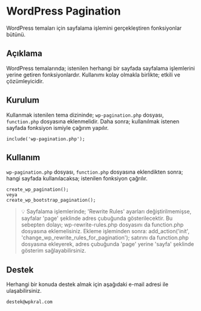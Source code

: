 # WordPress Pagination

WordPress temaları için sayfalama işlemini gerçekleştiren fonksiyonlar bütünü.

## Açıklama

WordPress temalarında; istenilen herhangi bir sayfada sayfalama işlemlerini yerine getiren fonksiyonlardır. Kullanımı kolay olmakla birlikte; etkili ve çözümleyicidir.

## Kurulum

Kullanmak istenilen tema dizininde; `wp-pagination.php` dosyası, `function.php` dosyasına
eklenmelidir. Daha sonra; kullanılmak istenen sayfada fonksiyon ismiyle çağırım yapılır.

```
include('wp-pagination.php');
```

## Kullanım

`wp-pagination.php` dosyası, `function.php` dosyasına eklendikten sonra; hangi sayfada
kullanılacaksa; istenilen fonksiyon çağrılır.

```
create_wp_pagination();
veya
create_wp_bootstrap_pagination();
```

> :bulb: Sayfalama işlemlerinde; 'Rewrite Rules' ayarları değiştirilmemişse, sayfalar
'page' şeklinde adres çubuğunda gösterilecektir. Bu sebepten dolayı; wp-rewrite-rules.php dosyasını da function.php dosyasına eklemelisiniz. Ekleme işleminden sonra: add_action('init', 'change_wp_rewrite_rules_for_pagination'); satırını da function.php dosyasına ekleyerek, adres çubuğunda 'page' yerine 'sayfa' şeklinde gösterim sağlayabilirsiniz.

## Destek

Herhangi bir konuda destek almak için aşağıdaki e-mail adresi ile ulaşabilirsiniz.

```
destek@wpkral.com
```